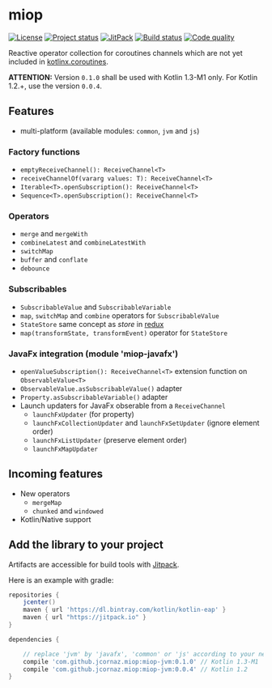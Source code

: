 # miop
[![License](https://img.shields.io/badge/license-MIT-blue.svg)](LICENSE)
[![Project status](https://img.shields.io/badge/status-experimental-yellow.svg)](https://gist.githubusercontent.com/jcornaz/46736c3d1f21b4c929bd97549b7406b2/raw/ProjectStatusFlow)
[![JitPack](https://jitpack.io/v/jcornaz/miop.svg)](https://jitpack.io/#jcornaz/miop)
[![Build status](https://travis-ci.org/jcornaz/miop.svg?branch=master)](https://travis-ci.org/jcornaz/miop)
[![Code quality](https://codebeat.co/badges/99c78c20-42e7-425e-8a32-e2d56b0a0050)](https://codebeat.co/projects/github-com-jcornaz-miop-master)

Reactive operator collection for coroutines channels which are not yet included in [kotlinx.coroutines](https://github.com/Kotlin/kotlinx.coroutines).

**ATTENTION:** Version `0.1.0` shall be used with Kotlin 1.3-M1 only. For Kotlin 1.2.+, use the version `0.0.4`.

## Features
* multi-platform (available modules: `common`, `jvm` and `js`)

### Factory functions
* `emptyReceiveChannel(): ReceiveChannel<T>`
* `receiveChannelOf(vararg values: T): ReceiveChannel<T>`
* `Iterable<T>.openSubscription(): ReceiveChannel<T>`
* `Sequence<T>.openSubscription(): ReceiveChannel<T>`

### Operators
* `merge` and `mergeWith`
* `combineLatest` and `combineLatestWith`
* `switchMap`
* `buffer` and `conflate`
* `debounce`

### Subscribables
* `SubscribableValue` and `SubscribableVariable`
* `map`, `switchMap` and `combine` operators for `SubscribableValue`
* `StateStore` same concept as *store* in [redux](https://redux.js.org/)
* `map(transformState, transformEvent)` operator for `StateStore`  

### JavaFx integration (module 'miop-javafx')
* `openValueSubscription(): ReceiveChannel<T>` extension function on `ObservableValue<T>` 
* `ObservableValue.asSubscribableValue()` adapter 
* `Property.asSubscribableVariable()` adapter
* Launch updaters for JavaFx obserable from a `ReceiveChannel` 
    * `launchFxUpdater` (for property)
    * `launchFxCollectionUpdater` and `launchFxSetUpdater` (ignore element order)
    * `launchFxListUpdater` (preserve element order)
    * `launchFxMapUpdater`

## Incoming features
* New operators
  * `mergeMap`
  * `chunked` and `windowed`
* Kotlin/Native support

## Add the library to your project
Artifacts are accessible for build tools with [Jitpack](https://jitpack.io/#jcornaz/miop).

Here is an example with gradle:
```groovy
repositories {
    jcenter()
    maven { url 'https://dl.bintray.com/kotlin/kotlin-eap' }
    maven { url "https://jitpack.io" }
}

dependencies {

    // replace 'jvm' by 'javafx', 'common' or 'js' according to your needs
    compile 'com.github.jcornaz.miop:miop-jvm:0.1.0' // Kotlin 1.3-M1
    compile 'com.github.jcornaz.miop:miop-jvm:0.0.4' // Kotlin 1.2
}
```
